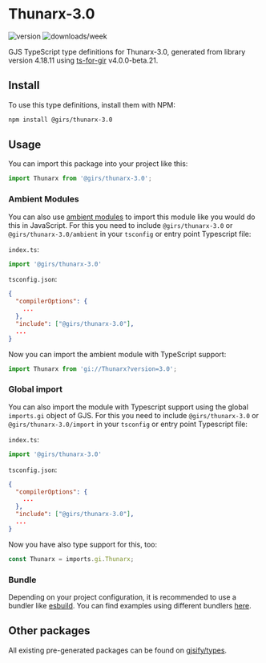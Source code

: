 
# Thunarx-3.0

![version](https://img.shields.io/npm/v/@girs/thunarx-3.0)
![downloads/week](https://img.shields.io/npm/dw/@girs/thunarx-3.0)


GJS TypeScript type definitions for Thunarx-3.0, generated from library version 4.18.11 using [ts-for-gir](https://github.com/gjsify/ts-for-gir) v4.0.0-beta.21.


## Install

To use this type definitions, install them with NPM:
```bash
npm install @girs/thunarx-3.0
```

## Usage

You can import this package into your project like this:
```ts
import Thunarx from '@girs/thunarx-3.0';
```

### Ambient Modules

You can also use [ambient modules](https://github.com/gjsify/ts-for-gir/tree/main/packages/cli#ambient-modules) to import this module like you would do this in JavaScript.
For this you need to include `@girs/thunarx-3.0` or `@girs/thunarx-3.0/ambient` in your `tsconfig` or entry point Typescript file:

`index.ts`:
```ts
import '@girs/thunarx-3.0'
```

`tsconfig.json`:
```json
{
  "compilerOptions": {
    ...
  },
  "include": ["@girs/thunarx-3.0"],
  ...
}
```

Now you can import the ambient module with TypeScript support: 

```ts
import Thunarx from 'gi://Thunarx?version=3.0';
```

### Global import

You can also import the module with Typescript support using the global `imports.gi` object of GJS.
For this you need to include `@girs/thunarx-3.0` or `@girs/thunarx-3.0/import` in your `tsconfig` or entry point Typescript file:

`index.ts`:
```ts
import '@girs/thunarx-3.0'
```

`tsconfig.json`:
```json
{
  "compilerOptions": {
    ...
  },
  "include": ["@girs/thunarx-3.0"],
  ...
}
```

Now you have also type support for this, too:

```ts
const Thunarx = imports.gi.Thunarx;
```

### Bundle

Depending on your project configuration, it is recommended to use a bundler like [esbuild](https://esbuild.github.io/). You can find examples using different bundlers [here](https://github.com/gjsify/ts-for-gir/tree/main/examples).

## Other packages

All existing pre-generated packages can be found on [gjsify/types](https://github.com/gjsify/types).

